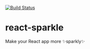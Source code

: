 [![Build Status](https://travis-ci.org/kmjennison/react-sparkle.svg?branch=master)](https://travis-ci.org/kmjennison/react-sparkle)
# react-sparkle
Make your React app more :sparkles:sparkly:sparkles:
